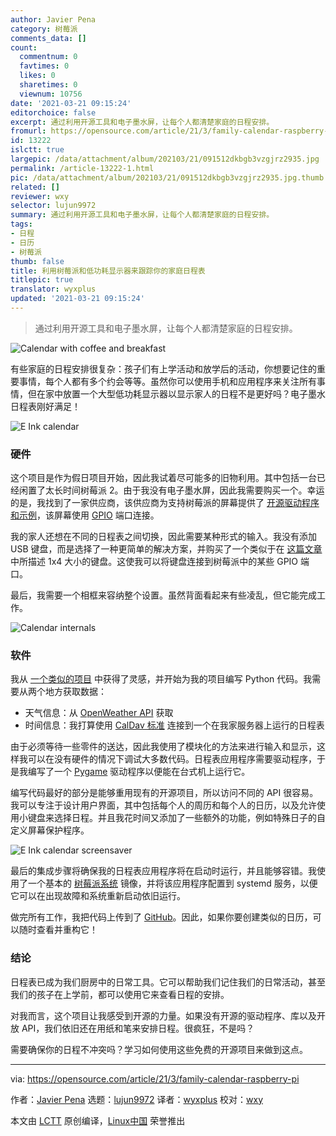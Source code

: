 ```yaml
---
author: Javier Pena
category: 树莓派
comments_data: []
count:
  commentnum: 0
  favtimes: 0
  likes: 0
  sharetimes: 0
  viewnum: 10756
date: '2021-03-21 09:15:24'
editorchoice: false
excerpt: 通过利用开源工具和电子墨水屏，让每个人都清楚家庭的日程安排。
fromurl: https://opensource.com/article/21/3/family-calendar-raspberry-pi
id: 13222
islctt: true
largepic: /data/attachment/album/202103/21/091512dkbgb3vzgjrz2935.jpg
permalink: /article-13222-1.html
pic: /data/attachment/album/202103/21/091512dkbgb3vzgjrz2935.jpg.thumb.jpg
related: []
reviewer: wxy
selector: lujun9972
summary: 通过利用开源工具和电子墨水屏，让每个人都清楚家庭的日程安排。
tags:
- 日程
- 日历
- 树莓派
thumb: false
title: 利用树莓派和低功耗显示器来跟踪你的家庭日程表
titlepic: true
translator: wyxplus
updated: '2021-03-21 09:15:24'
---
```



> 
> 通过利用开源工具和电子墨水屏，让每个人都清楚家庭的日程安排。
> 
> 
> 


![](/data/attachment/album/202103/21/091512dkbgb3vzgjrz2935.jpg "Calendar with coffee and breakfast")


有些家庭的日程安排很复杂：孩子们有上学活动和放学后的活动，你想要记住的重要事情，每个人都有多个约会等等。虽然你可以使用手机和应用程序来关注所有事情，但在家中放置一个大型低功耗显示器以显示家人的日程不是更好吗？电子墨水日程表刚好满足！


![E Ink calendar](/data/attachment/album/202103/21/091525ksnt71mvc585fu5k.jpg "E Ink calendar")


### 硬件


这个项目是作为假日项目开始，因此我试着尽可能多的旧物利用。其中包括一台已经闲置了太长时间树莓派 2。由于我没有电子墨水屏，因此我需要购买一个。幸运的是，我找到了一家供应商，该供应商为支持树莓派的屏幕提供了 [开源驱动程序和示例](https://github.com/waveshare/e-Paper)，该屏幕使用 [GPIO](https://opensource.com/article/19/3/gpio-pins-raspberry-pi) 端口连接。


我的家人还想在不同的日程表之间切换，因此需要某种形式的输入。我没有添加 USB 键盘，而是选择了一种更简单的解决方案，并购买了一个类似于在 [这篇文章](https://www.instructables.com/1x4-Membrane-Keypad-w-Arduino/) 中所描述 1x4 大小的键盘。这使我可以将键盘连接到树莓派中的某些 GPIO 端口。


最后，我需要一个相框来容纳整个设置。虽然背面看起来有些凌乱，但它能完成工作。


![Calendar internals](/data/attachment/album/202103/21/091526rojamnnbfa52ce8f.jpg "Calendar internals")


### 软件


我从 [一个类似的项目](https://github.com/zli117/EInk-Calendar) 中获得了灵感，并开始为我的项目编写 Python 代码。我需要从两个地方获取数据：


* 天气信息：从 [OpenWeather API](https://openweathermap.org) 获取
* 时间信息：我打算使用 [CalDav 标准](https://en.wikipedia.org/wiki/CalDAV) 连接到一个在我家服务器上运行的日程表


由于必须等待一些零件的送达，因此我使用了模块化的方法来进行输入和显示，这样我可以在没有硬件的情况下调试大多数代码。日程表应用程序需要驱动程序，于是我编写了一个 [Pygame](https://github.com/pygame/pygame) 驱动程序以便能在台式机上运行它。


编写代码最好的部分是能够重用现有的开源项目，所以访问不同的 API 很容易。我可以专注于设计用户界面，其中包括每个人的周历和每个人的日历，以及允许使用小键盘来选择日程。并且我花时间又添加了一些额外的功能，例如特殊日子的自定义屏幕保护程序。


![E Ink calendar screensaver](/data/attachment/album/202103/21/091527ajgp7xgx7s1quhx8.jpg "E Ink calendar screensaver")


最后的集成步骤将确保我的日程表应用程序将在启动时运行，并且能够容错。我使用了一个基本的 [树莓派系统](https://www.raspberrypi.org/software/) 镜像，并将该应用程序配置到 systemd 服务，以便它可以在出现故障和系统重新启动依旧运行。


做完所有工作，我把代码上传到了 [GitHub](https://github.com/javierpena/eink-calendar)。因此，如果你要创建类似的日历，可以随时查看并重构它！


### 结论


日程表已成为我们厨房中的日常工具。它可以帮助我们记住我们的日常活动，甚至我们的孩子在上学前，都可以使用它来查看日程的安排。


对我而言，这个项目让我感受到开源的力量。如果没有开源的驱动程序、库以及开放 API，我们依旧还在用纸和笔来安排日程。很疯狂，不是吗？


需要确保你的日程不冲突吗？学习如何使用这些免费的开源项目来做到这点。




---


via: <https://opensource.com/article/21/3/family-calendar-raspberry-pi>


作者：[Javier Pena](https://opensource.com/users/jpena) 选题：[lujun9972](https://github.com/lujun9972) 译者：[wyxplus](https://github.com/wyxplus) 校对：[wxy](https://github.com/wxy)


本文由 [LCTT](https://github.com/LCTT/TranslateProject) 原创编译，[Linux中国](https://linux.cn/) 荣誉推出